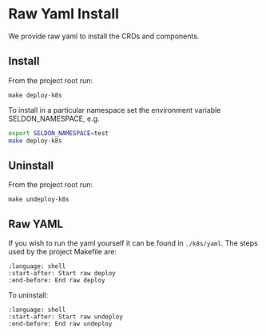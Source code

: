 # Raw Yaml Install

We provide raw yaml to install the CRDs and components.

## Install

From the project root run:

```
make deploy-k8s
```

To install in a particular namespace set the environment variable SELDON_NAMESPACE, e.g.

```bash
export SELDON_NAMESPACE=test
make deploy-k8s
```

## Uninstall

From the project root run:

```
make undeploy-k8s
```

## Raw YAML

If you wish to run the yaml yourself it can be found in `./k8s/yaml`. The steps used by the project Makefile are:

```{literalinclude} ../../../../../Makefile
:language: shell
:start-after: Start raw deploy
:end-before: End raw deploy
```

To uninstall:

```{literalinclude} ../../../../../Makefile
:language: shell
:start-after: Start raw undeploy
:end-before: End raw undeploy
```



